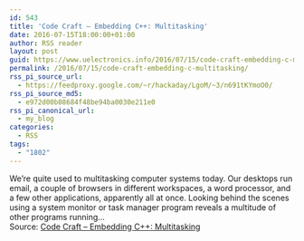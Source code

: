 ```yaml
---
id: 543
title: 'Code Craft – Embedding C++: Multitasking'
date: 2016-07-15T18:00:00+01:00
author: RSS reader
layout: post
guid: https://www.uelectronics.info/2016/07/15/code-craft-embedding-c-multitasking/
permalink: /2016/07/15/code-craft-embedding-c-multitasking/
rss_pi_source_url:
  - https://feedproxy.google.com/~r/hackaday/LgoM/~3/n691tKYmoO0/
rss_pi_source_md5:
  - e972d00b08684f48be94ba0030e211e0
rss_pi_canonical_url:
  - my_blog
categories:
  - RSS
tags:
  - "1802"
---
```

We’re quite used to multitasking computer systems today. Our desktops run email, a couple of browsers in different workspaces, a word processor, and a few other applications, apparently all at once. Looking behind the scenes using a system monitor or task manager program reveals a multitude of other programs running…&#013;  
Source: <a href="https://feedproxy.google.com/~r/hackaday/LgoM/~3/n691tKYmoO0/" target="_blank">Code Craft – Embedding C++: Multitasking</a>
